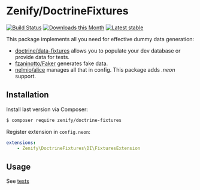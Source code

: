 # Zenify/DoctrineFixtures

[![Build Status](https://travis-ci.org/Zenify/DoctrineFixtures.svg?branch=master)](https://travis-ci.org/Zenify/DoctrineFixtures)
[![Downloads this Month](https://img.shields.io/packagist/dm/zenify/doctrine-fixtures.svg)](https://packagist.org/packages/zenify/doctrine-fixtures)
[![Latest stable](https://img.shields.io/packagist/v/zenify/doctrine-fixtures.svg)](https://packagist.org/packages/zenify/doctrine-fixtures)


This package implements all you need for effective dummy data generation:

- [doctrine/data-fixtures](https://github.com/doctrine/data-fixtures) allows you to populate your dev database or provide data for tests.
- [fzaninotto/Faker](https://github.com/fzaninotto/Faker) generates fake data.
- [nelmio/alice](https://github.com/nelmio/alice) manages all that in config. This package adds *.neon* support.


## Installation

Install last version via Composer:

```sh
$ composer require zenify/doctrine-fixtures
```

Register extension in `config.neon`:

```yaml
extensions:
	- Zenify\DoctrineFixtures\DI\FixturesExtension
```


## Usage

See [tests](tests/ZenifyTests)
